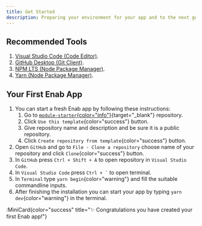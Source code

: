 ```yaml
---
title: Get Started
description: Preparing your environment for your app and to the next generation of businesses.
---
```


## Recommended Tools

1. [Visual Studio Code (Code Editor)](https://code.visualstudio.com/download).
1. [GitHub Desktop (Git Client)](https://desktop.github.com/).
1. [NPM LTS (Node Package Manager)](https://nodejs.org/en/download/).
1. [Yarn (Node Package Manager)](https://yarnpkg.com/en/docs/install).

## Your First Enab App
1. You can start a fresh Enab app by following these instructions:
    1. Go to [`module-starter`{color="info"}](https://github.com/EnabApp/module-starter){target="_blank"} repository.
    1. Click `Use this template`{color="success"} button.
    1. Give repository name and description and be sure it is a public repository.
    1. Click `Create repository from template`{color="success"} button.
1. Open `GitHub` and go to `File - Clone a repository` choose name of your repository and click `Clone`{color="success"} button.
1. In `GitHub` press `Ctrl + Shift + A` to open repository in `Visual Studio Code`.
1. In `Visual Studio Code` press ``` Ctrl + ` ``` to open terminal.
1. In `Terminal` type `yarn begin`{color="warning"} and fill the suitable commandline inputs.
1. After finishing the installation you can start your app by typing `yarn dev`{color="warning"} in the terminal.


:MiniCard{color="success" title="✨ Congratulations you have created your first Enab app!"}
